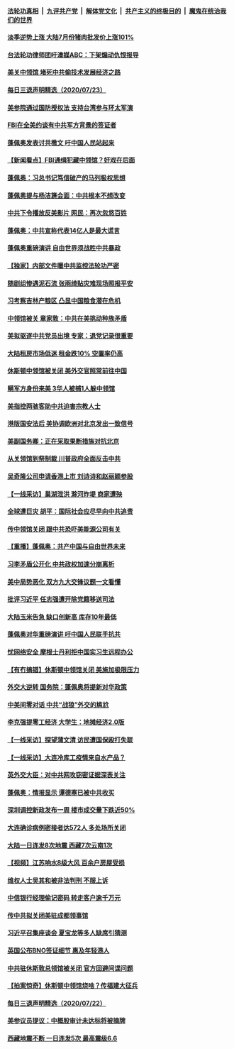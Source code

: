

####  [法轮功真相](../../../../basic/blob/master/README.md?t=07241402) &nbsp;|&nbsp; [九评共产党](../../../../9ping.md/blob/master/README.md?t=07241402) &nbsp;|&nbsp; [解体党文化](../../../../jtdwh.md/blob/master/README.md?t=07241402)  &nbsp;|&nbsp; [共产主义的终极目的](../../../../gczydzjmd.md/blob/master/README.md?t=07241402) &nbsp;|&nbsp; [魔鬼在统治我们的世界](../../../../mgztzwmdsj.md/blob/master/README.md?t=07241402) 

#### [淡季逆势上涨 大陆7月份猪肉批发价上涨101%](../pages/nsc413/n12279570.md?t=07241402) 

#### [台法轮功律师团吁澳媒ABC：下架煽动仇恨报导](../pages/nsc413/n12279917.md?t=07241402) 

#### [美关中领馆 堵死中共偷技术发展经济之路](../pages/nsc413/n12279454.md?t=07241402) 

#### [每日三退声明精选（2020/07/23）](../pages/nsc413/n12280061.md?t=07241402) 


#### [美参院通过国防授权法 支持台湾参与环太军演](../pages/nsc413/n12279858.md?t=07241402) 

#### [FBI在全美约谈有中共军方背景的签证者](../pages/nsc413/n12279458.md?t=07241402) 

#### [蓬佩奥发表讨共檄文 吁中国人民站起来](../pages/nsc413/n12279508.md?t=07241402) 

#### [【新闻看点】FBI通缉犯藏中领馆？好戏在后面](../pages/nsc413/n12279133.md?t=07241402) 

#### [蓬佩奥：习总书记笃信破产的马列极权思想](../pages/nsc413/n12279543.md?t=07241402) 

#### [蓬佩奥提与杨洁篪会面：中共根本不想改变](../pages/nsc413/n12279550.md?t=07241402) 

#### [中共下令播放反美影片 网民：再次忽悠百姓](../pages/nsc413/n12279456.md?t=07241402) 

#### [蓬佩奥：中共宣称代表14亿人是最大谎言](../pages/nsc413/n12279473.md?t=07241402) 

#### [蓬佩奥重磅演讲 自由世界须战胜中共暴政](../pages/nsc413/n12279054.md?t=07241402) 

#### [【独家】内部文件曝中共监控法轮功严密](../pages/nsc413/n12257798.md?t=07241402) 

#### [随剧组惨遇泥石流 张雨绮贴灾难现场照报平安](../pages/nsc413/n12279170.md?t=07241402) 

#### [习考察吉林产粮区 凸显中国粮食潜在危机](../pages/nsc413/n12279183.md?t=07241402) 

#### [中领馆被关 章家敦：中共在美挑动种族矛盾](../pages/nsc413/n12279291.md?t=07241402) 

#### [美拟驱逐中共党员出境 专家：退党记录很重要](../pages/nsc413/n12278808.md?t=07241402) 

#### [大陆租房市场低迷 租金跌10% 空置率仍高](../pages/nsc413/n12279198.md?t=07241402) 

#### [休斯顿中领馆被关闭 美外交官照常前往中国](../pages/nsc413/n12279325.md?t=07241402) 

#### [瞒军方身份来美 3华人被捕1人躲中领馆](../pages/nsc413/n12279203.md?t=07241402) 

#### [美指控两骇客助中共迫害宗教人士](../pages/nsc413/n12279164.md?t=07241402) 

#### [港版国安法后 美协调欧洲对北京发出一致信号](../pages/nsc413/n12279160.md?t=07241402) 

#### [美副国务卿：正在采取果断措施对抗北京](../pages/nsc413/n12279087.md?t=07241402) 

#### [从关领馆到祭制裁 川普政府全面反击中共](../pages/nsc413/n12278592.md?t=07241402) 

#### [吴奇隆公司申请香港上市 刘诗诗和赵丽颖参股](../pages/nsc413/n12278817.md?t=07241402) 

#### [【一线采访】巢湖泄洪 滁河炸堤 商家遭殃](../pages/nsc413/n12279063.md?t=07241402) 

#### [全球遭巨灾 胡平：国际社会应尽早向中共追责](../pages/nsc413/n12278600.md?t=07241402) 

#### [传中领馆关闭 跟中共恐吓美能源公司有关](../pages/nsc413/n12278710.md?t=07241402) 

#### [【重播】蓬佩奥：共产中国与自由世界未来](../pages/nsc413/n12272667.md?t=07241402) 

#### [习李矛盾公开化 中共政权加速分崩离析](../pages/nsc413/n12278081.md?t=07241402) 

#### [美中局势恶化 双方九大交锋议题一文看懂](../pages/nsc413/n12278832.md?t=07241402) 

#### [批评习近平 任志强遭开除党籍移送司法](../pages/nsc413/n12278675.md?t=07241402) 

#### [大陆玉米告急 缺口创新高 库存10年最低](../pages/nsc413/n12278627.md?t=07241402) 

#### [蓬佩奥对华重磅演讲 吁中国人民联手抗共](../pages/nsc413/n12278766.md?t=07241402) 

#### [忧网络安全 摩根士丹利拒中国实习生远程办公](../pages/nsc413/n12278530.md?t=07241402) 

#### [【有冇搞错】休斯顿中领馆关闭 美施加极限压力](../pages/nsc413/n12277854.md?t=07241402) 

#### [外交大逆转 国务院：蓬佩奥将提新对华政策](../pages/nsc413/n12278671.md?t=07241402) 

#### [中美间零对话 中共“战狼”外交的尴尬](../pages/nsc413/n12277511.md?t=07241402) 

#### [李克强提零工经济 大学生：地摊经济2.0版](../pages/nsc413/n12278191.md?t=07241402) 

#### [【一线采访】探望蒲文清 访民遭国保殴打失联](../pages/nsc413/n12278016.md?t=07241402) 

#### [【一线采访】大连冷库工疫情来自水产品？](../pages/nsc413/n12278270.md?t=07241402) 

#### [英外交大臣：对中共网攻窃密证据深表关注](../pages/nsc413/n12278391.md?t=07241402) 

#### [蓬佩奥：情报显示 谭德塞已被中共收买](../pages/nsc413/n12278261.md?t=07241402) 

#### [深圳调控新政发布一周 楼市成交量下跌近50%](../pages/nsc413/n12278086.md?t=07241402) 

#### [大连确诊病例密接者达572人 多处场所关闭](../pages/nsc413/n12278026.md?t=07241402) 

#### [大陆一日连发8次地震 西藏7次云南1次](../pages/nsc413/n12278148.md?t=07241402) 

#### [【视频】江苏响水8级大风 百余户房屋受损](../pages/nsc413/n12277670.md?t=07241402) 


#### [维权人士吴其和被非法判刑 不服上诉](../pages/nsc413/n12277651.md?t=07241402) 

#### [中信银行经理偷记密码 转走客户逾千万元](../pages/nsc413/n12276961.md?t=07241402) 

#### [传中共拟关闭美驻成都领事馆](../pages/nsc413/n12277375.md?t=07241402) 

#### [习近平召集座谈会 夏宝龙等多人缺席引猜测](../pages/nsc413/n12277572.md?t=07241402) 

#### [英国公布BNO签证细节 惠及年轻港人](../pages/nsc413/n12277650.md?t=07241402) 

#### [中共驻休斯敦总领馆被关闭 官方回避间谍问题](../pages/nsc413/n12277177.md?t=07241402) 

#### [【拍案惊奇】休斯顿中领馆烧啥？传福建大征兵](../pages/nsc413/n12276958.md?t=07241402) 

#### [每日三退声明精选（2020/07/22）](../pages/nsc413/n12277170.md?t=07241402) 

#### [美参议员提议：中概股审计未达标将被摘牌](../pages/nsc413/n12276736.md?t=07241402) 

#### [西藏地震不断 一日连发5次 最高震级6.6](../pages/nsc413/n12276968.md?t=07241402) 


